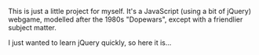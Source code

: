 This is just a little project for myself.
It's a JavaScript (using a bit of jQuery) webgame,
modelled after the 1980s "Dopewars", except with a
friendlier subject matter.

I just wanted to learn jQuery quickly, so here it is...
